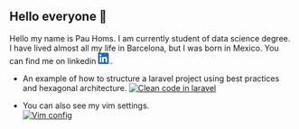 ## Hello everyone 👋
Hello my name is Pau Homs. I am currently student of data science degree. I have lived almost all my life in Barcelona, but I was born in Mexico. You can find me on linkedin <a href="https://www.linkedin.com/in/pau-homs-6a406b180/"> <img width="22" height="20" src="https://github.com/pauhoms/pauhoms/blob/master/img/LI-In-Bug.png"></a>.
<br>

- An example of how to structure a laravel project using best practices and hexagonal architecture.
[![Clean code in laravel](https://github-readme-stats.vercel.app/api/pin/?username=pauhoms&repo=ddd-slim4)](https://github.com/pauhoms/ddd-slim4)

- You can also see my vim settings.  
[![Vim config](https://github-readme-stats.vercel.app/api/pin/?username=pauhoms&repo=dotfiles)](https://github.com/pauhoms/dotfiles)
